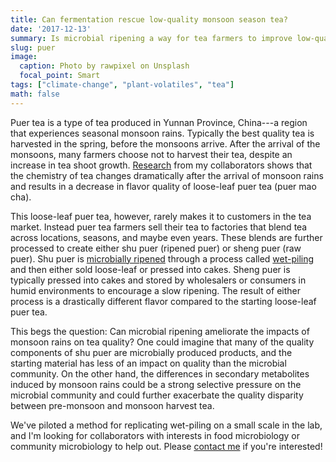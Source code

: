 ```yaml
---
title: Can fermentation rescue low-quality monsoon season tea?
date: '2017-12-13'
summary: Is microbial ripening a way for tea farmers to improve low-quality monsoon season harvests?
slug: puer
image:
  caption: Photo by rawpixel on Unsplash
  focal_point: Smart
tags: ["climate-change", "plant-volatiles", "tea"]
math: false
---
```

Puer tea is a type of tea produced in Yunnan Province, China---a region that experiences seasonal monsoon rains. Typically the best quality tea is harvested in the spring, before the monsoons arrive.  After the arrival of the monsoons, many farmers choose not to harvest their tea, despite an increase in tea shoot growth. [Research](http://journals.plos.org/plosone/article?id=10.1371/journal.pone.0109126) from my collaborators shows that the chemistry of tea changes dramatically after the arrival of monsoon rains and results in a decrease in flavor quality of loose-leaf puer tea (puer mao cha).

This loose-leaf puer tea, however, rarely makes it to customers in the tea market.  Instead puer tea farmers sell their tea to factories that blend tea across locations, seasons, and maybe even years.  These blends are further processed to create either shu puer (ripened puer) or sheng puer (raw puer). Shu puer is [microbially ripened](http://www.teageek.net/blog/2017/02/science-nomenclature-tea-processing-part-2-microbial-ripening/) through a process called [wet-piling](https://teajourney.pub/article/pile-fermentation-catalyst-create-shou-puer/) and then either sold loose-leaf or pressed into cakes.  Sheng puer is typically pressed into cakes and stored by wholesalers or consumers in humid environments to encourage a slow ripening.  The result of either process is a drastically different flavor compared to the starting loose-leaf puer tea.

This begs the question: Can microbial ripening ameliorate the impacts of monsoon rains on tea quality?  One could imagine that many of the quality components of shu puer are microbially produced products, and the starting material has less of an impact on quality than the microbial community.  On the other hand, the differences in secondary metabolites induced by monsoon rains could be a strong selective pressure on the microbial community and could further exacerbate the quality disparity between pre-monsoon and monsoon harvest tea.

We've piloted a method for replicating wet-piling on a small scale in the lab, and I'm looking for collaborators with interests in food microbiology or community microbiology to help out.  Please [contact me](/#contact) if you're interested!
